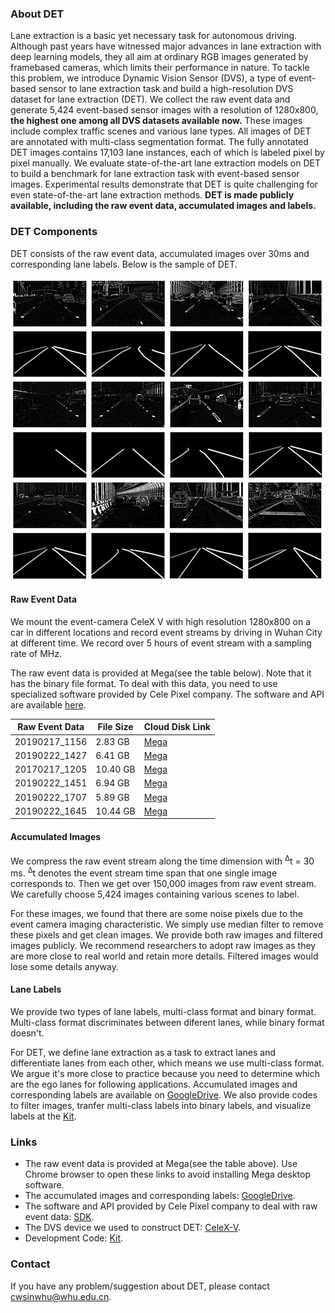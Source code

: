 ### About DET
Lane extraction is a basic yet necessary task for autonomous driving. Although past years have witnessed major advances in lane extraction with deep learning models, they all aim at ordinary RGB images generated by framebased cameras, which limits their performance in nature. To tackle this problem, we introduce Dynamic Vision Sensor (DVS), a type of event-based sensor to lane extraction
task and build a high-resolution DVS dataset for lane extraction (DET). We collect the raw event data and generate 5,424 event-based sensor images with a resolution of 1280x800, **the highest one among all DVS datasets available now.** These images include complex traffic scenes and various lane types. All images of DET are annotated with multi-class segmentation format. The fully annotated DET
images contains 17,103 lane instances, each of which is labeled pixel by pixel manually. We evaluate state-of-the-art lane extraction models on DET to build a benchmark for lane extraction task with event-based sensor images. Experimental results demonstrate that DET is quite challenging for even state-of-the-art lane extraction methods. **DET
is made publicly available, including the raw event data, accumulated images and labels.** 

### DET Components

DET consists of the raw event data, accumulated images over 30ms and corresponding lane labels. Below is the sample of DET.

![sample](dataset.jpg)

#### Raw Event Data
We mount the event-camera CeleX V with high resolution 1280x800 on a car in different locations and record event streams by driving in Wuhan City at different time. We record over 5 hours of event stream with a sampling rate of MHz. 

The raw event data is provided at Mega(see the table below). Note that it has the binary file format. To deal with this data, you need to use specialized software provided by Cele Pixel company. The software and API are available [here](https://github.com/CelePixel/CeleX5-MIPI). 

Raw Event Data | File Size |Cloud Disk Link
------------ | -------------| -------------
20190217_1156 | 2.83  GB |[Mega](https://mega.nz/#F!rZsi3I6J!AOdnsHfvqnR47Yc1YBIFtQ)
20190222_1427 | 6.41  GB |[Mega](https://mega.nz/#F!rZsi3I6J!AOdnsHfvqnR47Yc1YBIFtQ)
20170217_1205 | 10.40 GB |[Mega](https://mega.nz/#F!ef5ATKJQ!ovDXBeOEE0S-fc7REnZkHg)
20190222_1451 | 6.94  GB |[Mega](https://mega.nz/#F!zPxCkIgT!cTKIO-ZkRvgz88r5oWOZJw)
20190222_1707 | 5.89  GB |[Mega](https://mega.nz/#F!zPxCkIgT!cTKIO-ZkRvgz88r5oWOZJw)
20190222_1645 | 10.44 GB |[Mega](https://mega.nz/#F!StJ1UaAI!6FK4BFS7_EKhBE0dJwdaZA)

#### Accumulated Images
We compress the raw event stream along the time dimension with <sup>&Delta;</sup>t = 30 ms. <sup>&Delta;</sup>t denotes the event stream time span that one single image corresponds to. Then we get over 150,000 images from raw event stream. We carefully choose 5,424 images containing various scenes to label.

For these images, we found that there are some noise pixels due to the event camera imaging characteristic. We simply use median filter to remove these pixels and get clean images. We provide both raw images and filtered images publicly. We recommend researchers to adopt raw images as they are more close to real world and
retain more details. Filtered images would lose some details anyway.
#### Lane Labels
We provide two types of lane labels, multi-class format and binary format. Multi-class format discriminates between diferent lanes, while binary format doesn't. 

For DET, we define lane extraction as a task to extract lanes and differentiate lanes from each other, which means we use multi-class format. We argue it's more close to practice because you need to determine which are the ego lanes for following applications. Accumulated images and corresponding labels are available on [GoogleDrive](https://drive.google.com/drive/folders/1tahDItA46QiCfvZxZeH0YCTgSR8IU2up?usp=sharing). We also provide codes to filter images, tranfer multi-class labels into binary labels, and visualize labels at the [Kit](https://github.com/Spritea/DET/tree/master/Kit).

### Links
- The raw event data is provided at Mega(see the table above). Use Chrome browser to open these links to avoid installing Mega desktop software.
- The accumulated images and corresponding labels: [GoogleDrive](https://drive.google.com/drive/folders/1tahDItA46QiCfvZxZeH0YCTgSR8IU2up?usp=sharing).
- The software and API provided by Cele Pixel company to deal with raw event data: [SDK](https://github.com/CelePixel/CeleX5-MIPI).
- The DVS device we used to construct DET: [CeleX-V](http://www.celepixel.com/#/Technology).
- Development Code: [Kit](https://github.com/Spritea/DET/tree/master/Kit).

### Contact

If you have any problem/suggestion about DET, please contact cwsinwhu@whu.edu.cn.
